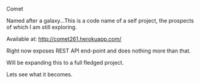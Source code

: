 Comet

Named after a galaxy...This is a code name of a self project, the prospects of which I am still exploring.

Available at:
http://comet261.herokuapp.com/

Right now exposes REST API end-point and does nothing more than that.

Will be expanding this to a full fledged project.

Lets see what it becomes.